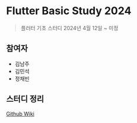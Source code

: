 # Flutter Basic Study 2024

> 플러터 기초 스터디
> 2024년 4월 12일 ~ 미정

## 참여자

- 김남주
- 김민석
- 정채빈

## 스터디 정리

[Github Wiki](https://github.com/GDSC-DEU/Flutter-Study-23-24/wiki)

